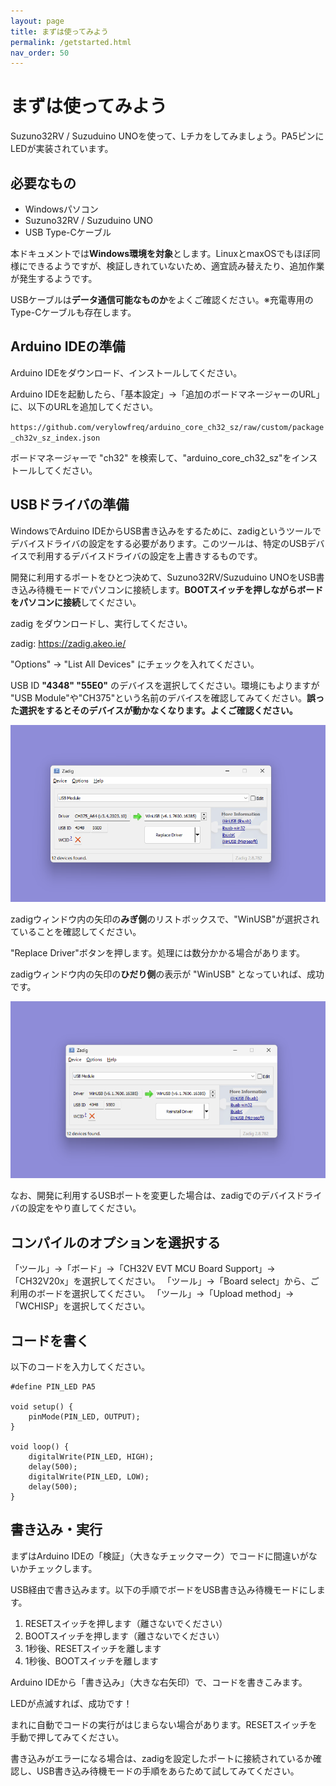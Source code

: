 ```yaml
---
layout: page
title: まずは使ってみよう
permalink: /getstarted.html
nav_order: 50
---
```


# まずは使ってみよう

Suzuno32RV / Suzuduino UNOを使って、Lチカをしてみましょう。PA5ピンにLEDが実装されています。


## 必要なもの

 - Windowsパソコン
 - Suzuno32RV / Suzuduino UNO
 - USB Type-Cケーブル

本ドキュメントでは**Windows環境を対象**とします。LinuxとmaxOSでもほぼ同様にできるようですが、検証しきれていないため、適宜読み替えたり、追加作業が発生するようです。

USBケーブルは**データ通信可能なものか**をよくご確認ください。※充電専用のType-Cケーブルも存在します。


## Arduino IDEの準備

Arduino IDEをダウンロード、インストールしてください。

Arduino IDEを起動したら、「基本設定」→「追加のボードマネージャーのURL」に、以下のURLを追加してください。

`https://github.com/verylowfreq/arduino_core_ch32_sz/raw/custom/package_ch32v_sz_index.json`

ボードマネージャーで "ch32" を検索して、"arduino_core_ch32_sz"をインストールしてください。

## USBドライバの準備

WindowsでArduino IDEからUSB書き込みをするために、zadigというツールでデバイスドライバの設定をする必要があります。このツールは、特定のUSBデバイスで利用するデバイスドライバの設定を上書きするものです。

開発に利用するポートをひとつ決めて、Suzuno32RV/Suzuduino UNOをUSB書き込み待機モードでパソコンに接続します。**BOOTスイッチを押しながらボードをパソコンに接続**してください。

zadig をダウンロードし、実行してください。

zadig: https://zadig.akeo.ie/

"Options" → "List All Devices" にチェックを入れてください。

USB ID **"4348" "55E0"** のデバイスを選択してください。環境にもよりますが "USB Module"や"CH375"という名前のデバイスを確認してみてください。**誤った選択をするとそのデバイスが動かなくなります。よくご確認ください。**

<img alt="" src="images/zadig_preinstall.png">

zadigウィンドウ内の矢印の**みぎ側**のリストボックスで、"WinUSB"が選択されていることを確認してください。

"Replace Driver"ボタンを押します。処理には数分かかる場合があります。

zadigウィンドウ内の矢印の**ひだり側**の表示が "WinUSB" となっていれば、成功です。

<img alt="" src="images/zadig_postinstall.png">

なお、開発に利用するUSBポートを変更した場合は、zadigでのデバイスドライバの設定をやり直してください。


## コンパイルのオプションを選択する

「ツール」→「ボード」→「CH32V EVT MCU Board Support」→「CH32V20x」を選択してください。
「ツール」→「Board select」から、ご利用のボードを選択してください。
「ツール」→「Upload method」→「WCHISP」を選択してください。


## コードを書く

以下のコードを入力してください。

```
#define PIN_LED PA5

void setup() {
    pinMode(PIN_LED, OUTPUT);
}

void loop() {
    digitalWrite(PIN_LED, HIGH);
    delay(500);
    digitalWrite(PIN_LED, LOW);
    delay(500);
}
```

## 書き込み・実行

まずはArduino IDEの「検証」（大きなチェックマーク）でコードに間違いがないかチェックします。

USB経由で書き込みます。以下の手順でボードをUSB書き込み待機モードにします。

 1. RESETスイッチを押します（離さないでください）
 1. BOOTスイッチを押します（離さないでください）
 1. 1秒後、RESETスイッチを離します
 1. 1秒後、BOOTスイッチを離します

Arduino IDEから「書き込み」（大きな右矢印）で、コードを書きこみます。

LEDが点滅すれば、成功です！

まれに自動でコードの実行がはじまらない場合があります。RESETスイッチを手動で押してみてください。

書き込みがエラーになる場合は、zadigを設定したポートに接続されているか確認し、USB書き込み待機モードの手順をあらためて試してみてください。
